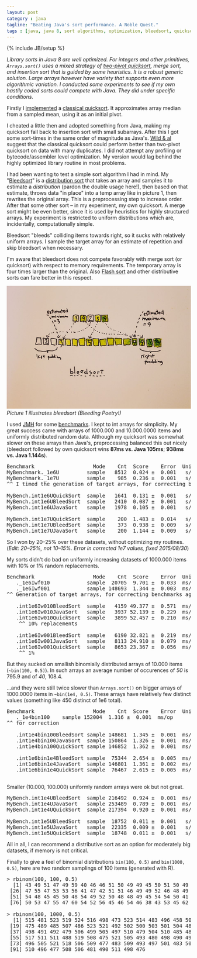 ```yaml
---
layout: post
category : java
tagline: "Beating Java's sort performance. A Noble Quest."
tags : [java, java 8, sort algorithms, optimization, bleedsort, quicksort, Paavo Toivanen]
---
```

{% include JB/setup %}

*Library sorts in Java 8 are well optimized. For integers and other primitives, ```Arrays.sort()``` uses a mixed strategy of [two-pivot quicksort](http://epubs.siam.org/doi/abs/10.1137/1.9781611972931.5), merge sort, and insertion sort that is guided by some heuristics.  It is a robust generic solution.  Large arrays however have variety that supports even more algorithmic variation.  I conducted some experiments to see if my own hastily coded sorts could compete with Java.  They did under specific conditions.*

Firstly I [implemented](https://github.com/pvto/java-sort-experiments/blob/master/src/main/java/util/sort/QuickSort.java) a [classical quicksort](https://en.wikipedia.org/wiki/Quicksort).  It approximates array median from a sampled mean, using it as an initial pivot.  

I cheated a little then and adopted something from Java, making my quicksort fall back to insertion sort with small subarrays.  After this I got some sort-times in the same order of magnitude as Java's.  [Wild & al](http://epubs.siam.org/doi/abs/10.1137/1.9781611972931.5) suggest that the classical quicksort could perform better than two-pivot quicksort on data with many duplicates.  I did not attempt any profiling or bytecode/assembler level optimization.  My version would lag behind the highly optimized library routine in most problems.

I had been wanting to test a simple sort algorithm I had in mind.  My "[Bleedsort](https://github.com/pvto/java-sort-experiments/blob/master/src/main/java/util/sort/BleedSort.java)" is a [distribution sort](https://en.wikipedia.org/wiki/Sorting_algorithm#Distribution_sort) that takes an array and samples it to estimate a *distribution* (pardon the double usage here!), then based on that estimate, throws data "in place" into a temp array like in picture 1, then rewrites the original array.  This is a preprocessing step to increase order.  After that some other sort – in my experiment, my own quicksort.  A merge sort might be even better, since it is used by heuristics for highly structured arrays.  My experiment is restricted to uniform distributions which are, incidentally, computationally simple.

Bleedsort "bleeds" colliding items towards right, so it sucks with relatively uniform arrays.  I sample the target array for an estimate of repetition and skip bleedsort when necessary.  

I'm aware that bleedsort does not compete favorably with merge sort (or quicksort) with respect to memory requirements.  The temporary array is four times larger than the original.  Also [Flash sort](https://en.wikipedia.org/wiki/Flashsort) and other distributive sorts can fare better in this respect.

![bleedsort](/assets/img/bleedsort/bleedsort-example.jpg)
*Picture 1 illustrates bleedsort (Bleeding Poetry!)*

I used [JMH](http://openjdk.java.net/projects/code-tools/jmh/) for some [benchmarks](https://github.com/pvto/java-sort-experiments/blob/master/test/benchmark/sort-experiments/src/main/java/my/timu/MyBenchmark.java).  I kept to int arrays for simplicity.  My great success came with arrays of 1000.000 and 10.000.0000 items and uniformly distributed random data.  Although my quicksort was somewhat slower on these arrays than Java's, preprocessing balanced this out nicely (bleedsort followed by own quicksort wins **87ms vs. Java 105ms**; **938ms vs. Java 1.144s**).

<pre class="smaller-text">
Benchmark                   Mode    Cnt  Score    Error  Units  Corrected
MyBenchmark._1e6U         sample   8512  0.024 ±  0.001   s/op
MyBenchmark._1e7U         sample    985  0.236 ±  0.001   s/op
^^ I timed the generation of target arrays, for correcting benchmarks below

MyBench.int1e6UQuickSort  sample   1641  0.131 ±  0.001   s/op  0.107 ±  0.002
MyBench.int1e6UBleedSort  sample   2410  0.087 ±  0.001   s/op  0.063 ±  0.002
MyBench.int1e6UJavaSort   sample   1978  0.105 ±  0.001   s/op  0.081 ±  0.002

MyBench.int1e7UQuickSort  sample    200  1.483 ±  0.014   s/op  1.247 ±  0.015
MyBench.int1e7UBleedSort  sample    373  0.938 ±  0.009   s/op  <span class="green">0.701 ±  0.010</span>
MyBench.int1e7UJavaSort   sample    200  1.144 ±  0.009   s/op  0.908 ±  0.010
</pre>

So I won by 20–25% over these datasets, without optimizing my routines. (*Edit: 20–25%, not 10–15%.
 Error in corrected 1e7 values, fixed 2015/08/30*)

My sorts didn't do bad on uniformly increasing datasets of 1000.000 items with 10% or 1% random replacements.  

<pre class="smaller-text">
Benchmark                   Mode    Cnt  Score    Error  Units  Corrected
   ._1e6Iwf010            sample  20705  9.701 ±  0.033  ms/op
   ._1e6Iwf001            sample 148693  1.344 ±  0.003  ms/op
^^ Generation of target arrays, for correcting benchmarks again

   .int1e6Iw010BleedSort  sample   4159 49.377 ±  0.571  ms/op 39.68 ±  0.60
   .int1e6Iw010JavaSort   sample   3937 52.139 ±  0.229  ms/op 42.44 ±  0.25
   .int1e6Iw010QuickSort  sample   3899 52.457 ±  0.210  ms/op 42.76 ±  0.23
    ^^ 10% replacements

   .int1e6Iw001BleedSort  sample   6190 32.821 ±  0.219  ms/op 31.48 ±  0.22
   .int1e6Iw001JavaSort   sample   8113 24.910 ±  0.079  ms/op 23.57 ±  0.08
   .int1e6Iw001QuickSort  sample   8653 23.367 ±  0.056  ms/op 22.02 ±  0.06
    ^^ 1%
</pre>


But they sucked on smallish binomially distributed arrays of 10.000 items (```~bin(100, 0.5)```).  In such arrays an average number of occurences of *50* is 795.9 and of *40*, 108.4.

...and they were still twice slower than ```Arrays.sort()``` on bigger arrays of 1000.0000 items in ```~bin(1e4, 0.5)```. These arrays have relatively few distinct values (something like 450 distinct of 1e6 total).

<pre class="smaller-text">
Benchmark                   Mode    Cnt  Score    Error  Units  Corrected
   ._1e4bin100    sample 152004  1.316 ±  0.001  ms/op
^^ for correction

   .int1e4bin100BleedSort sample 148681  1.345 ±  0.001  ms/op  0.029 ±  0.002
   .int1e4bin100JavaSort  sample 150864  1.326 ±  0.001  ms/op  0.010 ±  0.002
   .int1e4bin100QuickSort sample 146852  1.362 ±  0.001  ms/op  0.046 ±  0.002

   .int1e6bin1e4BleedSort sample  75344  2.654 ±  0.005  ms/op  -
   .int1e6bin1e4JavaSort  sample 146801  1.361 ±  0.002  ms/op  -
   .int1e6bin1e4QuickSort sample  76467  2.615 ±  0.005  ms/op  -

</pre>

Smaller (10.000, 100.000) uniformly random arrays were ok but not great.

<pre class="smaller-text">
MyBench.int1e4UBleedSort  sample 216492  0.924 ±  0.001  ms/op  0.683 ±  0.002
MyBench.int1e4UJavaSort   sample 253489  0.789 ±  0.001  ms/op  0.548 ±  0.002
MyBench.int1e4UQuickSort  sample 217394  0.920 ±  0.001  ms/op  0.679 ±  0.002

MyBench.int1e5UBleedSort  sample  18752  0.011 ±  0.001   s/op  0.009 ±  0.002
MyBench.int1e5UJavaSort   sample  22335  0.009 ±  0.001   s/op  0.007 ±  0.002
MyBench.int1e5UQuickSort  sample  18748  0.011 ±  0.001   s/op  0.009 ±  0.002
</pre>

All in all, I can recommend a distributive sort as an option for moderately big datasets, if memory is not critical.

Finally to give a feel of binomial distributions ```bin(100, 0.5)``` and ```bin(1000, 0.5)```, here are two random samplings of 100 items (generated with R).

<pre class="smaller-text">
&gt; rbinom(100, 100, 0.5)
  [1] 43 49 51 47 49 59 40 46 46 51 50 49 49 45 50 51 50 49 53 52 45 53 48 56 45
 [26] 47 55 47 53 53 56 41 47 42 51 51 46 49 49 52 46 48 49 50 48 56 54 49 53 52
 [51] 54 48 45 45 50 48 54 49 52 50 48 48 49 45 54 54 50 41 53 45 51 48 53 52 52
 [76] 50 53 47 55 47 60 54 52 56 45 46 54 46 38 43 53 45 62 48 52 52 52 49 52 56

&gt; rbinom(100, 1000, 0.5)
  [1] 515 481 523 519 524 516 498 473 523 514 483 496 458 506 507 491 514 489
 [19] 475 489 485 507 486 523 521 492 502 500 503 501 504 482 518 506 498 525
 [37] 498 491 492 479 506 499 505 497 510 479 504 510 485 488 495 519 522 490
 [55] 517 511 511 488 519 508 475 521 505 493 480 498 490 492 492 476 490 506
 [73] 496 505 521 518 506 509 477 483 509 493 497 501 483 502 470 515 519 509
 [91] 510 496 477 508 506 481 490 511 498 476

</pre>
